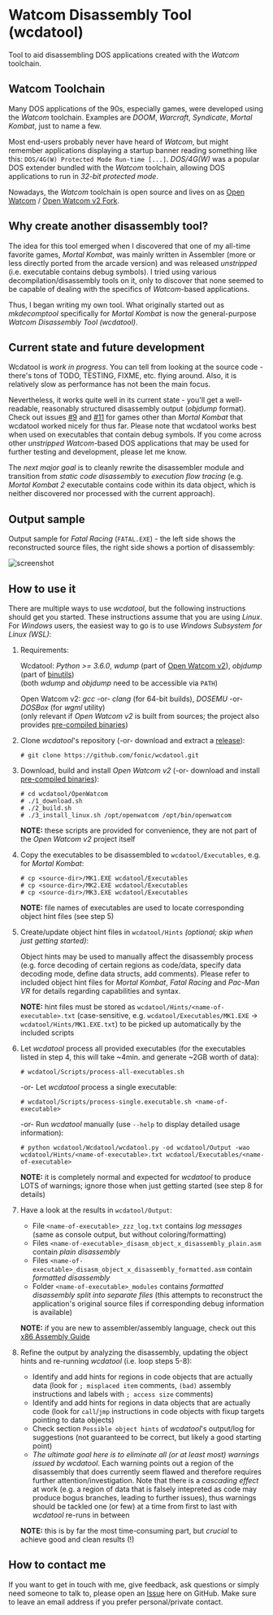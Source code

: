 # Watcom Disassembly Tool (wcdatool)

Tool to aid disassembling DOS applications created with the *Watcom* toolchain.

## Watcom Toolchain

Many DOS applications of the 90s, especially games, were developed using the *Watcom* toolchain. Examples are *DOOM*, *Warcraft*, *Syndicate*, *Mortal Kombat*, just to name a few.

Most end-users probably never have heard of *Watcom*, but might remember applications displaying a startup banner reading something like this: `DOS/4G(W) Protected Mode Run-time [...]`. *DOS/4G(W)* was a popular DOS extender bundled with the *Watcom* toolchain, allowing DOS applications to run in *32-bit protected mode*.

Nowadays, the *Watcom* toolchain is open source and lives on as [Open Watcom](http://openwatcom.org/) / [Open Watcom v2 Fork](https://open-watcom.github.io/).

## Why create another disassembly tool?

The idea for this tool emerged when I discovered that one of my all-time favorite games, *Mortal Kombat*, was mainly written in Assembler (more or less directly ported from the arcade version) and was released *unstripped* (i.e. executable contains debug symbols). I tried using various decompilation/disassembly tools on it, only to discover that none seemed to be capable of dealing with the specifics of *Watcom*-based applications.

Thus, I began writing my own tool. What originally started out as *mkdecomptool* specifically for *Mortal Kombat* is now the general-purpose *Watcom Disassembly Tool (wcdatool)*.

## Current state and future development

Wcdatool is *work in progress*. You can tell from looking at the source code - there's tons of TODO, TESTING, FIXME, etc. flying around. Also, it is relatively slow as performance has not been the main focus.

Nevertheless, it works quite well in its current state - you'll get a well-readable, reasonably structured disassembly output (*objdump* format). Check out issues [#9](https://github.com/fonic/wcdatool/issues/9) and [#11](https://github.com/fonic/wcdatool/issues/11) for games other than *Mortal Kombat* that wcdatool worked nicely for thus far. Please note that wcdatool works best when used on executables that contain debug symbols. If you come across other *unstripped* *Watcom*-based DOS applications that may be used for further testing and development, please let me know.

The *next major goal* is to cleanly rewrite the disassembler module and transition from *static code disassembly* to *execution flow tracing* (e.g. *Mortal Kombat 2* executable contains code within its data object, which is neither discovered nor processed with the current approach).

## Output sample

Output sample for *Fatal Racing* (`FATAL.EXE`) - the left side shows the reconstructed source files, the right side shows a portion of disassembly:

![screenshot](https://github.com/fonic/wcdatool/raw/master/SCREENSHOT.png)

## How to use it

There are multiple ways to use *wcdatool*, but the following instructions should get you started. These instructions assume that you are using *Linux*. For *Windows* users, the easiest way to go is to use *Windows Subsystem for Linux (WSL)*:

1. Requirements:

   Wcdatool: *Python >= 3.6.0*, *wdump* (part of [Open Watcom v2](https://open-watcom.github.io/)), *objdump* (part of [binutils](https://sourceware.org/binutils/))<br/>
   (both *wdump* and *objdump* need to be accessible via `PATH`)

   Open Watcom v2: *gcc* -or- *clang* (for 64-bit builds), *DOSEMU* -or- *DOSBox* (for *wgml* utility)<br/>
   (only relevant if *Open Watcom v2* is built from sources; the project also provides [pre-compiled binaries](https://github.com/open-watcom/open-watcom-v2/releases))

2. Clone *wcdatool*'s repository (-or- download and extract a [release](https://github.com/fonic/wcdatool/releases)):
   ```
   # git clone https://github.com/fonic/wcdatool.git
   ```

3. Download, build and install *Open Watcom v2* (-or- download and install [pre-compiled binaries](https://github.com/open-watcom/open-watcom-v2/releases)):
   ```
   # cd wcdatool/OpenWatcom
   # ./1_download.sh
   # ./2_build.sh
   # ./3_install_linux.sh /opt/openwatcom /opt/bin/openwatcom
   ```
   **NOTE:** these scripts are provided for convenience, they are not part of the *Open Watcom v2* project itself

4. Copy the executables to be disassembled to `wcdatool/Executables`, e.g. for *Mortal Kombat*:
   ```
   # cp <source-dir>/MK1.EXE wcdatool/Executables
   # cp <source-dir>/MK2.EXE wcdatool/Executables
   # cp <source-dir>/MK3.EXE wcdatool/Executables
   ```
   **NOTE:** file names of executables are used to locate corresponding object hint files (see step 5)

5. Create/update object hint files in `wcdatool/Hints` *(optional; skip when just getting started)*:

   Object hints may be used to manually affect the disassembly process (e.g. force decoding of certain regions as code/data, specify data decoding mode, define data structs, add comments). Please refer to included object hint files for *Mortal Kombat*, *Fatal Racing* and *Pac-Man VR* for details regarding capabilities and syntax.

   **NOTE:** hint files must be stored as `wcdatool/Hints/<name-of-executable>.txt` (case-sensitive, e.g. `wcdatool/Executables/MK1.EXE` -> `wcdatool/Hints/MK1.EXE.txt`) to be picked up automatically by the included scripts

6. Let *wcdatool* process all provided executables (for the executables listed in step 4, this will take ~4min. and generate ~2GB worth of data):
   ```
   # wcdatool/Scripts/process-all-executables.sh
   ```

   -or- Let *wcdatool* process a single executable:
   ```
   # wcdatool/Scripts/process-single.executable.sh <name-of-executable>
   ```

   -or- Run *wcdatool* manually (use `--help` to display detailed usage information):
   ```
   # python wcdatool/Wcdatool/wcdatool.py -od wcdatool/Output -wao wcdatool/Hints/<name-of-executable>.txt wcdatool/Executables/<name-of-executable>
   ```

   **NOTE:** it is completely normal and expected for *wcdatool* to produce LOTS of warnings; ignore those when just getting started (see step 8 for details)

7. Have a look at the results in `wcdatool/Output`:
   - File `<name-of-executable>_zzz_log.txt` contains *log messages* (same as console output, but without coloring/formatting)
   - Files `<name-of-executable>_disasm_object_x_disassembly_plain.asm` contain *plain disassembly*
   - Files `<name-of-executable>_disasm_object_x_disassembly_formatted.asm` contain *formatted disassembly*
   - Folder `<name-of-executable>_modules` contains *formatted disassembly split into separate files* (this attempts to reconstruct the application's original source files if corresponding debug information is available)

   **NOTE:** if you are new to assembler/assembly language, check out this [x86 Assembly Guide](https://www.cs.virginia.edu/~evans/cs216/guides/x86.html)

8. Refine the output by analyzing the disassembly, updating the object hints and re-running *wcdatool* (i.e. loop steps 5-8):
   - Identify and add hints for regions in code objects that are actually data (look for `; misplaced item` comments, `(bad)` assembly instructions and labels with `; access size` comments)
   - Identify and add hints for regions in data objects that are actually code (look for `call`/`jmp` instructions in code objects with fixup targets pointing to data objects)
   - Check section `Possible object hints` of *wcdatool*'s output/log for suggestions (not guaranteed to be correct, but likely a good starting point)
   - *The ultimate goal here is to eliminate all (or at least most) warnings issued by wcdatool*. Each warning points out a region of the disassembly that does currently seem flawed and therefore requires further attention/investigation. Note that there is a *cascading effect* at work (e.g. a region of data that is falsely intepreted as code may produce bogus branches, leading to further issues), thus warnings should be tackled one (or few) at a time from first to last with *wcdatool* re-runs in between

   **NOTE:** this is by far the most time-consuming part, but *crucial* to achieve good and clean results (!)

## How to contact me

If you want to get in touch with me, give feedback, ask questions or simply need someone to talk to, please open an [Issue](https://github.com/fonic/wcdatool/issues) here on GitHub. Make sure to leave an email address if you prefer personal/private contact.
